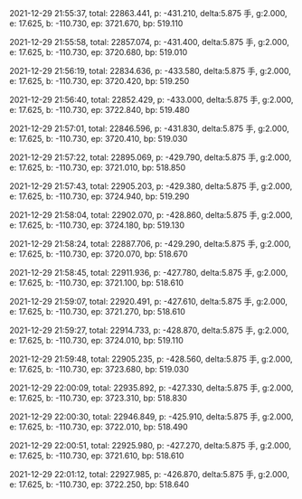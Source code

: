 2021-12-29 21:55:37, total: 22863.441, p: -431.210, delta:5.875 手, g:2.000, e: 17.625, b: -110.730, ep: 3721.670, bp: 519.110

2021-12-29 21:55:58, total: 22857.074, p: -431.400, delta:5.875 手, g:2.000, e: 17.625, b: -110.730, ep: 3720.680, bp: 519.010

2021-12-29 21:56:19, total: 22834.636, p: -433.580, delta:5.875 手, g:2.000, e: 17.625, b: -110.730, ep: 3720.420, bp: 519.250

2021-12-29 21:56:40, total: 22852.429, p: -433.000, delta:5.875 手, g:2.000, e: 17.625, b: -110.730, ep: 3722.840, bp: 519.480

2021-12-29 21:57:01, total: 22846.596, p: -431.830, delta:5.875 手, g:2.000, e: 17.625, b: -110.730, ep: 3720.410, bp: 519.030

2021-12-29 21:57:22, total: 22895.069, p: -429.790, delta:5.875 手, g:2.000, e: 17.625, b: -110.730, ep: 3721.010, bp: 518.850

2021-12-29 21:57:43, total: 22905.203, p: -429.380, delta:5.875 手, g:2.000, e: 17.625, b: -110.730, ep: 3724.940, bp: 519.290

2021-12-29 21:58:04, total: 22902.070, p: -428.860, delta:5.875 手, g:2.000, e: 17.625, b: -110.730, ep: 3724.180, bp: 519.130

2021-12-29 21:58:24, total: 22887.706, p: -429.290, delta:5.875 手, g:2.000, e: 17.625, b: -110.730, ep: 3720.070, bp: 518.670

2021-12-29 21:58:45, total: 22911.936, p: -427.780, delta:5.875 手, g:2.000, e: 17.625, b: -110.730, ep: 3721.100, bp: 518.610

2021-12-29 21:59:07, total: 22920.491, p: -427.610, delta:5.875 手, g:2.000, e: 17.625, b: -110.730, ep: 3721.270, bp: 518.610

2021-12-29 21:59:27, total: 22914.733, p: -428.870, delta:5.875 手, g:2.000, e: 17.625, b: -110.730, ep: 3724.010, bp: 519.110

2021-12-29 21:59:48, total: 22905.235, p: -428.560, delta:5.875 手, g:2.000, e: 17.625, b: -110.730, ep: 3723.680, bp: 519.030

2021-12-29 22:00:09, total: 22935.892, p: -427.330, delta:5.875 手, g:2.000, e: 17.625, b: -110.730, ep: 3723.310, bp: 518.830

2021-12-29 22:00:30, total: 22946.849, p: -425.910, delta:5.875 手, g:2.000, e: 17.625, b: -110.730, ep: 3722.010, bp: 518.490

2021-12-29 22:00:51, total: 22925.980, p: -427.270, delta:5.875 手, g:2.000, e: 17.625, b: -110.730, ep: 3721.610, bp: 518.610

2021-12-29 22:01:12, total: 22927.985, p: -426.870, delta:5.875 手, g:2.000, e: 17.625, b: -110.730, ep: 3722.250, bp: 518.640